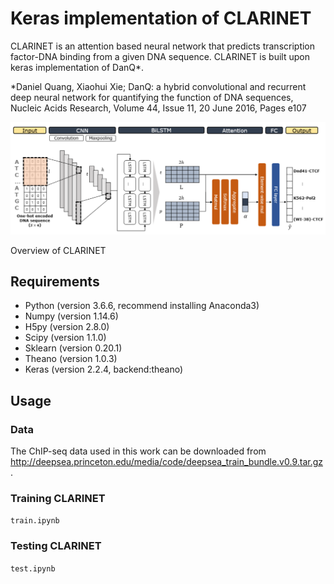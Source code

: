 # Keras implementation of CLARINET
CLARINET is an attention based neural network that predicts transcription factor-DNA binding from a given DNA sequence.
CLARINET is built upon keras implementation of DanQ*.

*Daniel Quang, Xiaohui Xie; DanQ: a hybrid convolutional and recurrent deep neural network for quantifying the function of DNA sequences, Nucleic Acids Research, Volume 44, Issue 11, 20 June 2016, Pages e107

![model image](overview.PNG)

  Overview of CLARINET

## Requirements
- Python (version 3.6.6, recommend installing Anaconda3)
- Numpy (version 1.14.6)
- H5py (version 2.8.0)
- Scipy (version 1.1.0)
- Sklearn (version 0.20.1)
- Theano (version 1.0.3)
- Keras (version 2.2.4, backend:theano)

## Usage
### Data
The ChIP-seq data used in this work can be downloaded from <http://deepsea.princeton.edu/media/code/deepsea_train_bundle.v0.9.tar.gz>.

### Training CLARINET
`train.ipynb`

### Testing CLARINET
`test.ipynb`
